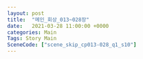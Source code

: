 ```yaml
---
layout: post
title:  "메인_회상_013~028장"
date:   2021-03-28 11:00:00 +0000
categories: Main
Tags: Story Main
SceneCode: ["scene_skip_cp013-028_q1_s10"]
---
```

